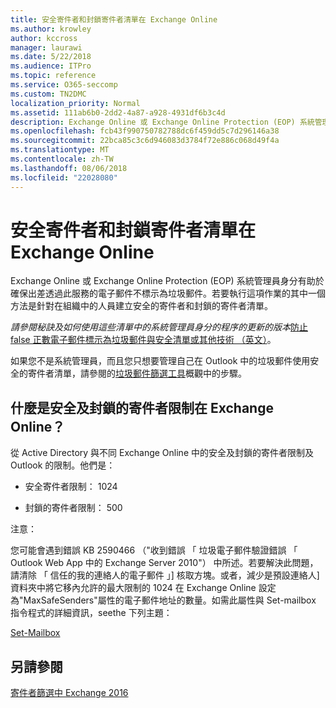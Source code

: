 ```yaml
---
title: 安全寄件者和封鎖寄件者清單在 Exchange Online
ms.author: krowley
author: kccross
manager: laurawi
ms.date: 5/22/2018
ms.audience: ITPro
ms.topic: reference
ms.service: O365-seccomp
ms.custom: TN2DMC
localization_priority: Normal
ms.assetid: 111ab6b0-2dd2-4a87-a928-4931df6b3c4d
description: Exchange Online 或 Exchange Online Protection (EOP) 系統管理員身分有助於確保出差透過此服務的電子郵件不標示為垃圾郵件。若要執行這項作業的其中一個方法是針對在組織中的人員建立安全的寄件者和封鎖的寄件者清單。
ms.openlocfilehash: fcb43f990750782788dc6f459dd5c7d296146a38
ms.sourcegitcommit: 22bca85c3c6d946083d3784f72e886c068d49f4a
ms.translationtype: MT
ms.contentlocale: zh-TW
ms.lasthandoff: 08/06/2018
ms.locfileid: "22028080"
---
```

# <a name="safe-sender-and-blocked-sender-lists-in-exchange-online"></a>安全寄件者和封鎖寄件者清單在 Exchange Online

Exchange Online 或 Exchange Online Protection (EOP) 系統管理員身分有助於確保出差透過此服務的電子郵件不標示為垃圾郵件。若要執行這項作業的其中一個方法是針對在組織中的人員建立安全的寄件者和封鎖的寄件者清單。 
  
 *請參閱秘訣及如何使用這些清單中的系統管理員身分的程序的更新的版本*[防止 false 正數電子郵件標示為垃圾郵件與安全清單或其他技術 （英文）](https://go.microsoft.com/fwlink/p/?LinkID=534224)。 
  
如果您不是系統管理員，而且您只想要管理自己在 Outlook 中的垃圾郵件使用安全的寄件者清單，請參閱的[垃圾郵件篩選工具](https://go.microsoft.com/fwlink/?LinkId=817222)概觀中的步驟。 
  
## <a name="what-is-the-safe-and-blocked-sender-limits-in-exchange-online"></a>什麼是安全及封鎖的寄件者限制在 Exchange Online？

從 Active Directory 與不同 Exchange Online 中的安全及封鎖的寄件者限制及 Outlook 的限制。他們是：
  
- 安全寄件者限制： 1024
    
- 封鎖的寄件者限制： 500
    
注意：
  
您可能會遇到錯誤 KB 2590466 （"收到錯誤 「 垃圾電子郵件驗證錯誤 「 Outlook Web App 中的 Exchange Server 2010"） 中所述。若要解決此問題，請清除 「 信任的我的連絡人的電子郵件 」] 核取方塊。或者，減少是預設連絡人] 資料夾中將它移內允許的最大限制的 1024 在 Exchange Online 設定為"MaxSafeSenders"屬性的電子郵件地址的數量。如需此屬性與 Set-mailbox 指令程式的詳細資訊，seethe 下列主題：
  
[Set-Mailbox](https://docs.microsoft.com/en-us/powershell/module/exchange/mailboxes/Set-Mailbox?view=exchange-ps)
  
## <a name="see-also"></a>另請參閱

[寄件者篩選中 Exchange 2016](http://technet.microsoft.com/library/b833f864-ff10-46a0-a653-28fb9ba30896.aspx)

